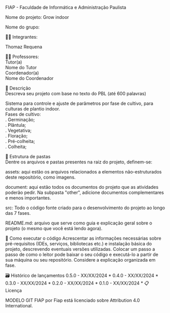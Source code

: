 FIAP - Faculdade de Informática e Administração Paulista  

Nome do projeto: Grow indoor  

Nome do grupo:  

👨‍🎓 Integrantes:  

Thomaz Requena  

👩‍🏫 Professores:  
Tutor(a)  
Nome do Tutor  
Coordenador(a)  
Nome do Coordenador  

📜 Descrição  
Descreva seu projeto com base no texto do PBL (até 600 palavras)  

Sistema para controle e ajuste de parâmetros por fase de cultivo, para culturas de plantio indoor.  
Fases de cultivo:  
. Germinação;  
. Plântula;  
. Vegetativa;  
. Floração;  
. Pré-colheita;  
. Colheita;  


📁 Estrutura de pastas  
Dentre os arquivos e pastas presentes na raiz do projeto, definem-se:  

assets: aqui estão os arquivos relacionados a elementos não-estruturados deste repositório, como imagens.

document: aqui estão todos os documentos do projeto que as atividades poderão pedir. Na subpasta "other", adicione documentos complementares e menos importantes.

src: Todo o código fonte criado para o desenvolvimento do projeto ao longo das 7 fases.

README.md: arquivo que serve como guia e explicação geral sobre o projeto (o mesmo que você está lendo agora).

🔧 Como executar o código
Acrescentar as informações necessárias sobre pré-requisitos (IDEs, serviços, bibliotecas etc.) e instalação básica do projeto, descrevendo eventuais versões utilizadas. Colocar um passo a passo de como o leitor pode baixar o seu código e executá-lo a partir de sua máquina ou seu repositório. Considere a explicação organizada em fase.

🗃 Histórico de lançamentos
0.5.0 - XX/XX/2024 *
0.4.0 - XX/XX/2024 *
0.3.0 - XX/XX/2024 *
0.2.0 - XX/XX/2024 *
0.1.0 - XX/XX/2024 *
📋 Licença


MODELO GIT FIAP por Fiap está licenciado sobre Attribution 4.0 International.
